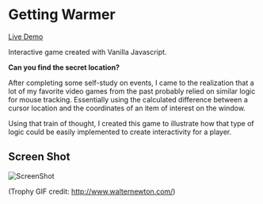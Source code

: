 # Getting Warmer

[Live Demo](https://gettingwarmer.netlify.app/)

Interactive game created with Vanilla Javascript.

**Can you find the secret location?**

After completing some self-study on events, I came to the realization that a lot of my favorite video games from the past probably relied on similar logic for mouse tracking. Essentially using the calculated difference between a cursor location and the coordinates of an item of interest on the window. 

Using that train of thought, I created this game to illustrate how that type of logic could be easily implemented to create interactivity for a player. 

## Screen Shot
![ScreenShot](https://i.ibb.co/NNjGLLn/warmer.jpg)

(Trophy GIF credit: http://www.walternewton.com/)


